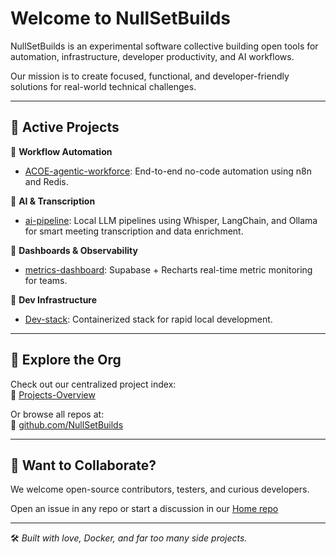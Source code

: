 # Welcome to NullSetBuilds

NullSetBuilds is an experimental software collective building open tools for automation, infrastructure, developer productivity, and AI workflows.

Our mission is to create focused, functional, and developer-friendly solutions for real-world technical challenges.

---

## 🚀 Active Projects

🔹 **Workflow Automation**
- [ACOE-agentic-workforce](https://github.com/NullSetBuilds/services): End-to-end no-code automation using n8n and Redis.

🔹 **AI & Transcription**
- [ai-pipeline](https://github.com/NullSetBuilds/services): Local LLM pipelines using Whisper, LangChain, and Ollama for smart meeting transcription and data enrichment.

🔹 **Dashboards & Observability**
- [metrics-dashboard](https://github.com/NullSetBuilds/services): Supabase + Recharts real-time metric monitoring for teams.

🔹 **Dev Infrastructure**
- [Dev-stack](https://github.com/NullSetBuilds/services): Containerized stack for rapid local development.

---

## 📁 Explore the Org

Check out our centralized project index:  
🔗 [Projects-Overview](https://github.com/NullSetBuilds/projects-overview)

Or browse all repos at:  
🔗 [github.com/NullSetBuilds](https://github.com/NullSetBuilds)

---

## 🤝 Want to Collaborate?

We welcome open-source contributors, testers, and curious developers.

Open an issue in any repo or start a discussion in our [Home repo](https://github.com/NullSetBuilds/NullSetBuilds-Home/discussions)

---

🛠️ *Built with love, Docker, and far too many side projects.*
